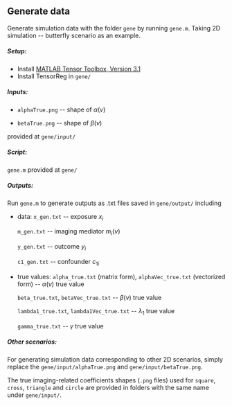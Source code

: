 ## Generate data

Generate simulation data with the folder `gene` by running `gene.m`.
Taking 2D simulation -- butterfly scenario as an example.

##### Setup:

* Install  [MATLAB Tensor Toolbox, Version 3.1](http://www.tensortoolbox.org/)
* Install TensorReg in `gene/`

##### Inputs:

- `alphaTrue.png` -- shape of $\alpha(v)$

- `betaTrue.png`  -- shape of $\beta(v)$

provided at `gene/input/`

##### Script: 

`gene.m` provided at `gene/`

##### Outputs:

Run `gene.m` to generate outputs as .txt files saved in `gene/output/` including

- data: 
   `x_gen.txt` -- exposure $x_i$
   
   `m_gen.txt` -- imaging mediator $m_i(v)$
   
   `y_gen.txt` -- outcome $y_i$
   
   `c1_gen.txt` -- confounder $c_{1i}$

- true values: 
   `alpha_true.txt` (matrix form), `alphaVec_true.txt` (vectorized form) -- $\alpha(v)$ true value
   
   `beta_true.txt`, `betaVec_true.txt` -- $\beta(v)$ true value
   
   `lambda1_true.txt`, `lambda1Vec_true.txt` -- $\lambda_1$ true value
   
   `gamma_true.txt` -- $\gamma$ true value

##### Other scenarios:

For generating simulation data corresponding to other 2D scenarios, simply replace the `gene/input/alphaTrue.png` and `gene/input/betaTrue.png`.

The true imaging-related coefficients shapes (`.png` files) used for `square`, `cross`, `triangle` and `circle`  are provided in folders with the same name under `gene/input/`.
